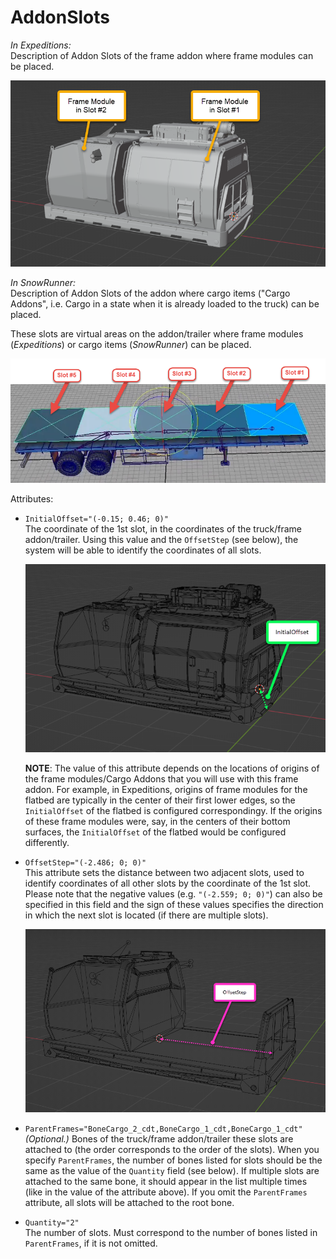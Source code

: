 # AddonSlots

*In Expeditions:*  
Description of Addon Slots of the frame addon where frame modules can be placed.

![](./media/addonslots_expeditions_2.png)

*In SnowRunner:*  
Description of Addon Slots of the addon where cargo items ("Cargo Addons", i.e. Cargo in a state when it is already loaded to the truck) can be placed.

These slots are virtual areas on the addon/trailer where frame modules (*Expeditions*) or cargo items (*SnowRunner*) can be placed.

![](./media/addonslots.png)

Attributes:

-   `InitialOffset="(-0.15; 0.46; 0)"`  
    The coordinate of the 1st slot, in the coordinates of the truck/frame addon/trailer. Using this value and the `OffsetStep` (see below), the system will be able to identify the coordinates of all slots. 

    ![InitialOffset](./media/addonslots_initialoffset_expeditions.png)
    
    **NOTE**: The value of this attribute depends on the locations of origins of the frame modules/Cargo Addons that you will use with this frame addon. For example, in Expeditions, origins of frame modules for the flatbed are typically in the center of their first lower edges, so the `InitialOffset` of the flatbed is configured correspondingy. If the origins of these frame modules were, say, in the centers of their bottom surfaces, the `InitialOffset` of the flatbed would be configured differently.

-   `OffsetStep="(-2.486; 0; 0)"`  
    This attribute sets the distance between two adjacent slots, used to identify coordinates of all other slots by the coordinate of the 1st slot. Please note that the negative values (e.g. `"(-2.559; 0; 0)"`) can also be specified in this field and the sign of these values specifies the direction in which the next slot is located (if there are multiple slots).

    ![OffsetStep](./media/addonslots_offsetstep_expeditions.png)

-   `ParentFrames="BoneCargo_2_cdt,BoneCargo_1_cdt,BoneCargo_1_cdt"`  
    *(Optional.)* Bones of the truck/frame addon/trailer these slots are attached to (the order corresponds to the order of the slots). When you specify `ParentFrames`, the number of bones listed for slots should be the same as the value of the `Quantity` field (see below). If multiple slots are attached to the same bone, it should appear in the list multiple times (like in the value of the attribute above). If you omit the `ParentFrames` attribute, all slots will be attached to the root bone.

-   `Quantity="2"`  
    The number of slots. Must correspond to the number of bones listed in `ParentFrames`, if it is not omitted.

